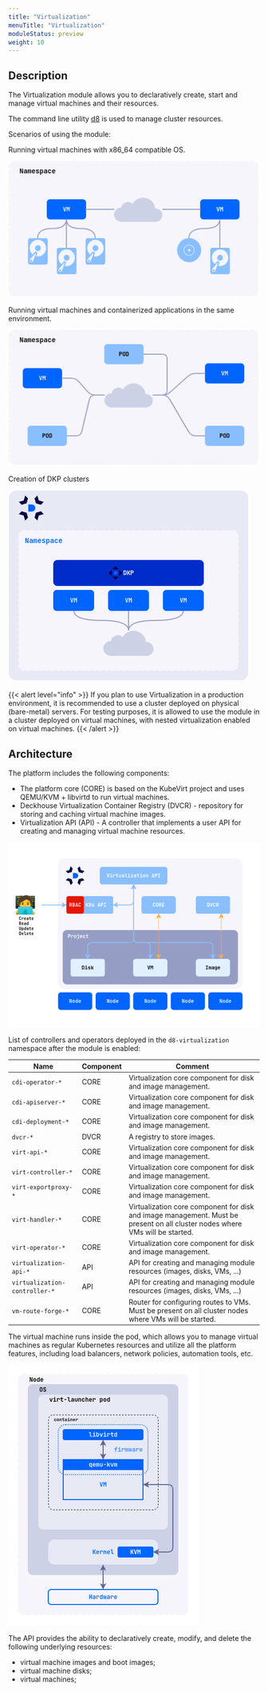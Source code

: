 ```yaml
---
title: "Virtualization"
menuTitle: "Virtualization"
moduleStatus: preview
weight: 10
---
```


## Description

The Virtualization module allows you to declaratively create, start and manage virtual machines and their resources.

The command line utility [d8](https://deckhouse.ru/documentation/v1/deckhouse-cli/) is used to manage cluster resources.

Scenarios of using the module:

Running virtual machines with x86_64 compatible OS.

![](./images/cases-vms.png)

Running virtual machines and containerized applications in the same environment.

![](./images/cases-pods-and-vms.png)

Creation of DKP clusters

![](./images/cases.dkp.png)

{{< alert level="info" >}}
If you plan to use Virtualization in a production environment, it is recommended to use a cluster deployed on physical (bare-metal) servers. For testing purposes, it is allowed to use the module in a cluster deployed on virtual machines, with nested virtualization enabled on virtual machines.
{{< /alert >}}

## Architecture

The platform includes the following components:

- The platform core (CORE) is based on the KubeVirt project and uses QEMU/KVM + libvirtd to run virtual machines.
- Deckhouse Virtualization Container Registry (DVCR) - repository for storing and caching virtual machine images.
- Virtualization API (API) - A controller that implements a user API for creating and managing virtual machine resources.

![](images/arch.png)

List of controllers and operators deployed in the `d8-virtualization` namespace after the module is enabled:

| Name                          | Component | Comment                                                                                                                      |
| ----------------------------- | --------- | ---------------------------------------------------------------------------------------------------------------------------- |
| `cdi-operator-*`              | CORE      | Virtualization core component for disk and image management.                                                                 |
| `cdi-apiserver-*`             | CORE      | Virtualization core component for disk and image management.                                                                 |
| `cdi-deployment-*`            | CORE      | Virtualization core component for disk and image management.                                                                 |
| `dvcr-*`                      | DVCR      | A registry to store images.                                                                                                  |
| `virt-api-*`                  | CORE      | Virtualization core component for disk and image management.                                                                 |
| `virt-controller-*`           | CORE      | Virtualization core component for disk and image management.                                                                 |
| `virt-exportproxy-*`          | CORE      | Virtualization core component for disk and image management.                                                                 |
| `virt-handler-*`              | CORE      | Virtualization core component for disk and image management. Must be present on all cluster nodes where VMs will be started. |
| `virt-operator-*`             | CORE      | Virtualization core component for disk and image management.                                                                 |
| `virtualization-api-*`        | API       | API for creating and managing module resources (images, disks, VMs, ...)                                                     |
| `virtualization-controller-*` | API       | API for creating and managing module resources (images, disks, VMs, ...)                                                     |
| `vm-route-forge-*`            | CORE      | Router for configuring routes to VMs. Must be present on all cluster nodes where VMs will be started.                        |

The virtual machine runs inside the pod, which allows you to manage virtual machines as regular Kubernetes resources and utilize all the platform features, including load balancers, network policies, automation tools, etc.

![](images/vm.png)

The API provides the ability to declaratively create, modify, and delete the following underlying resources:

- virtual machine images and boot images;
- virtual machine disks;
- virtual machines;
